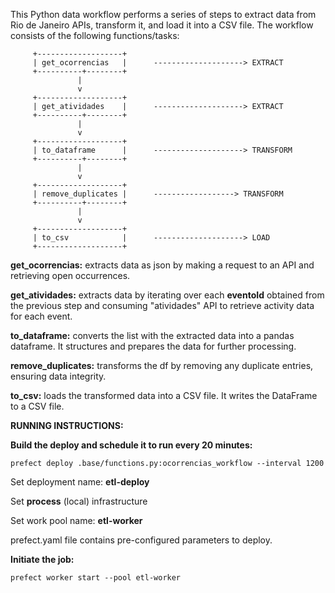 This Python data workflow performs a series of steps to extract data from Rio de Janeiro APIs, transform it, and load it into a CSV file. The workflow consists of the following functions/tasks:

         +-------------------+
         | get_ocorrencias   |		--------------------> EXTRACT
         +----------+--------+
                   |
                   v
         +-------------------+
         | get_atividades    |		--------------------> EXTRACT
         +----------+--------+
                   |
                   v
         +-------------------+
         | to_dataframe      |		--------------------> TRANSFORM
         +----------+--------+
                   |
                   v
         +-------------------+
         | remove_duplicates |		------------------> TRANSFORM
         +----------+--------+
                   |
                   v
         +-------------------+
         | to_csv            |		--------------------> LOAD
         +-------------------+

**get_ocorrencias:** extracts data as json by making a request to an API and retrieving open occurrences.

**get_atividades:** extracts data by iterating over each **eventoId** obtained from the previous step and consuming "atividades" API to retrieve activity data for each event.

**to_dataframe:** converts the list with the extracted data into a pandas dataframe. It structures and prepares the data for further processing.

**remove_duplicates:** transforms the df by removing any duplicate entries, ensuring data integrity.

**to_csv:** loads the transformed data into a CSV file. It writes the DataFrame to a CSV file.


**RUNNING INSTRUCTIONS:**


**Build the deploy and schedule it to run every 20 minutes:**

`prefect deploy .base/functions.py:ocorrencias_workflow --interval 1200`

Set deployment name: **etl-deploy**

Set **process** (local) infrastructure

Set work pool name: **etl-worker**  

prefect.yaml file contains pre-configured parameters to deploy.

**Initiate the job:**

`prefect worker start --pool etl-worker`
